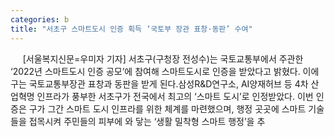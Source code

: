 ```yaml
---
categories: b
title: "서초구 스마트도시 인증 획득 ‘국토부 장관 표창·동판’ 수여"
---
```

&nbsp;&nbsp;&nbsp;&nbsp; [서울복지신문=우미자 기자] 서초구(구청장 전성수)는 국토교통부에서 주관한 ‘2022년 스마트도시 인증 공모’에 참여해 스마트도시로 인증을 받았다고 밝혔다. 이에 구는 국토교통부장관 표창과 동판을 받게 된다.삼성R&D연구소, AI양재허브 등 4차 산업혁명 인프라가 풍부한 서초구가 전국에서 최고의 ‘스마트 도시’로 인정받았다. 이번 인증은 구가 그간 스마트 도시 인프라를 위한 체계를 마련했으며, 행정 곳곳에 스마트 기술들을 접목시켜 주민들의 피부에 와 닿는 ‘생활 밀착형 스마트 행정’을 추